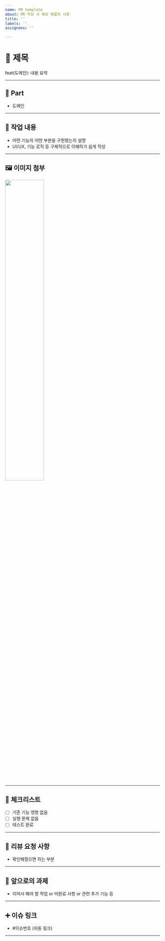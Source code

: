 ```yaml
---
name: PR template
about: PR 작성 시 해당 템플릿 사용
title: ''
labels: ''
assignees: ''

---
```


# 📝 제목
feat(도메인): 내용 요약

---

## 🔘 Part
- 도메인

---

## 🔎 작업 내용
- 어떤 기능의 어떤 부분을 구현했는지 설명
- UI/UX, 기능 로직 등 구체적으로 이해하기 쉽게 작성

---

## 🖼️ 이미지 첨부
<img src="이미지 주소" width="50%" />

---

## 🔄 체크리스트
- [ ] 기존 기능 영향 없음
- [ ] 실행 문제 없음
- [ ] 테스트 완료

---

## 🙏 리뷰 요청 사항
- 확인해줬으면 하는 부분

---

## 🔧 앞으로의 과제
- 이어서 해야 할 작업 or 미완료 사항 or 관련 추가 기능 등

---

## ➕ 이슈 링크
- #이슈번호 (자동 링크)

---
